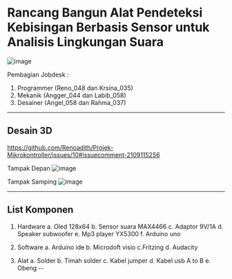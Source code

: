 # Rancang Bangun Alat Pendeteksi Kebisingan Berbasis Sensor untuk Analisis Lingkungan Suara

![image](https://github.com/Renoadith/Projek-Mikrokontroller/assets/168974067/350eb0ba-c08e-4825-985c-01733abdec70)

Pembagian Jobdesk :
1. Programmer (Reno_048 dan Krsina_035)
2. Mekanik (Angger_044 dan Labib_058)
3. Desainer (Angel_058 dan Rahma_037)
---
## Desain 3D
https://github.com/Renoadith/Projek-Mikrokontroller/issues/10#issuecomment-2109115256

Tampak Depan
![image](https://github.com/Renoadith/Projek-Mikrokontroller/assets/168974067/cd8f0399-5477-43ad-94a6-99c94dabc76f)

Tampak Samping
![image](https://github.com/Renoadith/Projek-Mikrokontroller/assets/168974067/a0962f13-eeed-4fc2-9eb1-a15372193779)

---
## List Komponen
1. Hardware
   a. Oled 128x64
   b. Sensor suara MAX4466
   c. Adaptor 9V/1A
   d. Speaker subwoofer
   e. Mp3 player YX5300
   f. Arduino uno
   
2. Software
   a. Arduino ide
   b. Microdoft visio
   c.Fritzing
   d. Audacity
   
3. Alat
   a. Solder
   b. Timah solder
   c. Kabel jumper
   d. Kabel usb A to B
   e. Obeng
--
